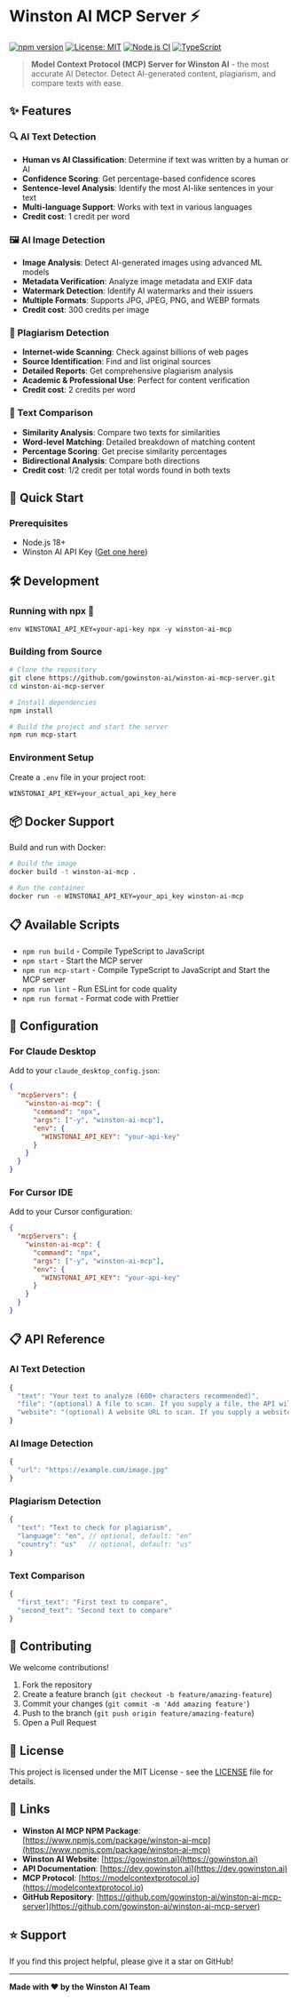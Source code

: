 # Winston AI MCP Server ⚡️

[![npm version](https://badge.fury.io/js/winston-ai-mcp.svg)](https://badge.fury.io/js/winston-ai-mcp)
[![License: MIT](https://img.shields.io/badge/License-MIT-yellow.svg)](https://opensource.org/licenses/MIT)
[![Node.js CI](https://github.com/gowinston-ai/winston-ai-mcp-server/actions/workflows/CI.yml/badge.svg)](https://github.com/gowinston-ai/winston-ai-mcp-server/actions/workflows/CI.yml)
[![TypeScript](https://img.shields.io/badge/TypeScript-007ACC?style=flat&logo=typescript&logoColor=white)](https://www.typescriptlang.org/)

> **Model Context Protocol (MCP) Server for Winston AI** - the most accurate AI Detector. Detect AI-generated content, plagiarism, and compare texts with ease.

## ✨ Features

### 🔍 AI Text Detection
- **Human vs AI Classification**: Determine if text was written by a human or AI
- **Confidence Scoring**: Get percentage-based confidence scores
- **Sentence-level Analysis**: Identify the most AI-like sentences in your text
- **Multi-language Support**: Works with text in various languages
- **Credit cost**: 1 credit per word

### 🖼️ AI Image Detection
- **Image Analysis**: Detect AI-generated images using advanced ML models
- **Metadata Verification**: Analyze image metadata and EXIF data
- **Watermark Detection**: Identify AI watermarks and their issuers
- **Multiple Formats**: Supports JPG, JPEG, PNG, and WEBP formats
- **Credit cost**: 300 credits per image

### 📝 Plagiarism Detection
- **Internet-wide Scanning**: Check against billions of web pages
- **Source Identification**: Find and list original sources
- **Detailed Reports**: Get comprehensive plagiarism analysis
- **Academic & Professional Use**: Perfect for content verification
- **Credit cost**: 2 credits per word

### 🔄 Text Comparison
- **Similarity Analysis**: Compare two texts for similarities
- **Word-level Matching**: Detailed breakdown of matching content
- **Percentage Scoring**: Get precise similarity percentages
- **Bidirectional Analysis**: Compare both directions
- **Credit cost**: 1/2 credit per total words found in both texts

## 🚀 Quick Start

### Prerequisites
- Node.js 18+ 
- Winston AI API Key ([Get one here](https://dev.gowinston.ai))

## 🛠️ Development

### Running with npx 🔋
```
env WINSTONAI_API_KEY=your-api-key npx -y winston-ai-mcp
```

### Building from Source

```bash
# Clone the repository
git clone https://github.com/gowinston-ai/winston-ai-mcp-server.git
cd winston-ai-mcp-server

# Install dependencies
npm install

# Build the project and start the server
npm run mcp-start
```

### Environment Setup
Create a `.env` file in your project root:

```env
WINSTONAI_API_KEY=your_actual_api_key_here
```

## 📦 Docker Support

Build and run with Docker:

```bash
# Build the image
docker build -t winston-ai-mcp .

# Run the container
docker run -e WINSTONAI_API_KEY=your_api_key winston-ai-mcp
```

## 📋 Available Scripts

- `npm run build` - Compile TypeScript to JavaScript
- `npm start` - Start the MCP server
- `npm run mcp-start` - Compile TypeScript to JavaScript and Start the MCP server
- `npm run lint` - Run ESLint for code quality
- `npm run format` - Format code with Prettier

## 🔧 Configuration

### For Claude Desktop

Add to your `claude_desktop_config.json`:

```json
{
  "mcpServers": {
    "winston-ai-mcp": {
      "command": "npx",
      "args": ["-y", "winston-ai-mcp"],
      "env": {
        "WINSTONAI_API_KEY": "your-api-key"
      }
    }
  }
}
```

### For Cursor IDE

Add to your Cursor configuration:

```json
{
  "mcpServers": {
    "winston-ai-mcp": {
      "command": "npx",
      "args": ["-y", "winston-ai-mcp"],
      "env": {
        "WINSTONAI_API_KEY": "your-api-key"
      }
    }
  }
}
```

## 📋 API Reference

### AI Text Detection
```typescript
{
  "text": "Your text to analyze (600+ characters recommended)",
  "file": "(optional) A file to scan. If you supply a file, the API will scan the content of the file. The file must be in plain .pdf, .doc or .docx format.",
  "website": "(optional) A website URL to scan. If you supply a website, the API will fetch the content of the website and scan it. The website must be publicly accessible."
}
```

### AI Image Detection
```typescript
{
  "url": "https://example.com/image.jpg"
}
```

### Plagiarism Detection
```typescript
{
  "text": "Text to check for plagiarism",
  "language": "en", // optional, default: "en"
  "country": "us"   // optional, default: "us"
}
```

### Text Comparison
```typescript
{
  "first_text": "First text to compare",
  "second_text": "Second text to compare"
}
```

## 🤝 Contributing

We welcome contributions!

1. Fork the repository
2. Create a feature branch (`git checkout -b feature/amazing-feature`)
3. Commit your changes (`git commit -m 'Add amazing feature'`)
4. Push to the branch (`git push origin feature/amazing-feature`)
5. Open a Pull Request

## 📄 License

This project is licensed under the MIT License - see the [LICENSE](LICENSE) file for details.

## 🔗 Links

- **Winston AI MCP NPM Package**: [https://www.npmjs.com/package/winston-ai-mcp](https://www.npmjs.com/package/winston-ai-mcp)
- **Winston AI Website**: [https://gowinston.ai](https://gowinston.ai)
- **API Documentation**: [https://dev.gowinston.ai](https://dev.gowinston.ai)
- **MCP Protocol**: [https://modelcontextprotocol.io](https://modelcontextprotocol.io)
- **GitHub Repository**: [https://github.com/gowinston-ai/winston-ai-mcp-server](https://github.com/gowinston-ai/winston-ai-mcp-server)

## ⭐ Support

If you find this project helpful, please give it a star on GitHub!

---

**Made with ❤️ by the Winston AI Team**
